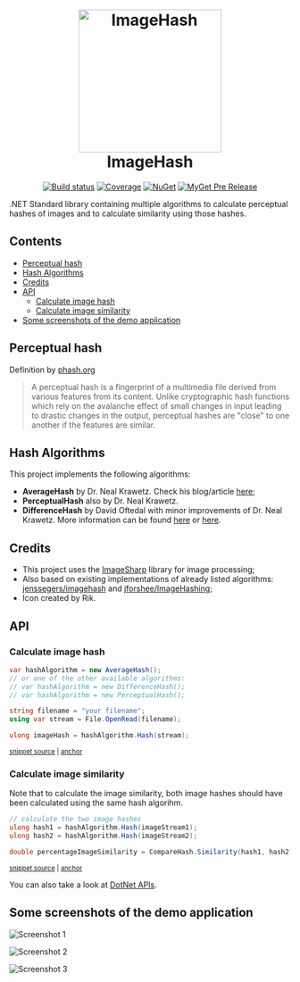 <h1 align="center">
<img src="https://raw.githubusercontent.com/coenm/ImageHash/master/icon/ImageHash.512.png" alt="ImageHash" width="256"/>
<br/>
ImageHash
</h1>
<div align="center">

[![Build status](https://ci.appveyor.com/api/projects/status/891pi650ra2ori5t/branch/develop?svg=true)](https://ci.appveyor.com/project/coenm/imagehash/branch/develop) [![Coverage](https://codecov.io/gh/coenm/imagehash/branch/develop/graph/badge.svg)](https://codecov.io/gh/coenm/imagehash) [![NuGet](https://img.shields.io/nuget/v/CoenM.ImageSharp.ImageHash.svg)](https://www.nuget.org/packages/CoenM.ImageSharp.ImageHash/) [![MyGet Pre Release](https://img.shields.io/myget/coenm/vpre/CoenM.ImageSharp.ImageHash.svg?label=myget)](https://www.myget.org/feed/Packages/coenm/)

</div>
.NET Standard library containing multiple algorithms to calculate perceptual hashes of images and to calculate similarity using those hashes.

<!-- toc -->
## Contents

  * [Perceptual hash](#perceptual-hash)
  * [Hash Algorithms](#hash-algorithms)
  * [Credits](#credits)
  * [API](#api)
    * [Calculate image hash](#calculate-image-hash)
    * [Calculate image similarity](#calculate-image-similarity)
  * [Some screenshots of the demo application](#some-screenshots-of-the-demo-application)<!-- endToc -->

## Perceptual hash
Definition by [phash.org](https://www.phash.org/)

> A perceptual hash is a fingerprint of a multimedia file derived from various features from its content. Unlike cryptographic hash functions which rely on the avalanche effect of small changes in input leading to drastic changes in the output, perceptual hashes are "close" to one another if the features are similar.

## Hash Algorithms
This project implements the following algorithms:
- **AverageHash** by Dr. Neal Krawetz. Check his blog/article [here](http://www.hackerfactor.com/blog/index.php?/archives/432-Looks-Like-It.html);
- **PerceptualHash** also by Dr. Neal Krawetz.
- **DifferenceHash** by David Oftedal with minor improvements of Dr. Neal Krawetz. More information can be found [here](http://01101001.net/programming.php) or [here](http://www.hackerfactor.com/blog/index.php?/archives/529-Kind-of-Like-That.html).

## Credits
- This project uses the [ImageSharp](https://sixlabors.com/projects/imagesharp/) library for image processing;
- Also based on existing implementations of already listed algorithms: [jenssegers/imagehash](https://github.com/jenssegers/imagehash) and [jforshee/ImageHashing](https://github.com/jforshee/ImageHashing);
- Icon created by Rik.

## API

### Calculate image hash

<!-- snippet: CalculateImageHash -->
<a id='snippet-calculateimagehash'></a>
```cs
var hashAlgorithm = new AverageHash();
// or one of the other available algorithms:
// var hashAlgorithm = new DifferenceHash();
// var hashAlgorithm = new PerceptualHash();

string filename = "your filename";
using var stream = File.OpenRead(filename);

ulong imageHash = hashAlgorithm.Hash(stream);
```
<sup><a href='/tests/ImageHash.Test/Examples.cs#L12-L24' title='Snippet source file'>snippet source</a> | <a href='#snippet-calculateimagehash' title='Start of snippet'>anchor</a></sup>
<!-- endSnippet -->

### Calculate image similarity
Note that to calculate the image similarity, both image hashes should have been calculated using the same hash algorihm.

<!-- snippet: CalculateSimilarity -->
<a id='snippet-calculatesimilarity'></a>
```cs
// calculate the two image hashes
ulong hash1 = hashAlgorithm.Hash(imageStream1);
ulong hash2 = hashAlgorithm.Hash(imageStream2);

double percentageImageSimilarity = CompareHash.Similarity(hash1, hash2);
```
<sup><a href='/tests/ImageHash.Test/Examples.cs#L33-L41' title='Snippet source file'>snippet source</a> | <a href='#snippet-calculatesimilarity' title='Start of snippet'>anchor</a></sup>
<!-- endSnippet -->

You can also take a look at [DotNet APIs](http://dotnetapis.com/pkg/CoenM.ImageSharp.ImageHash).


## Some screenshots of the demo application

![Screenshot 1](/doc/screenshot1.png)

![Screenshot 2](/doc/screenshot2.png)

![Screenshot 3](/doc/screenshot3.png)

